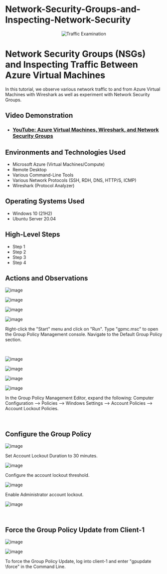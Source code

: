 # Network-Security-Groups-and-Inspecting-Network-Security
<p align="center">
<img src="https://i.imgur.com/Ua7udoS.png" alt="Traffic Examination"/>
</p>

<h1>Network Security Groups (NSGs) and Inspecting Traffic Between Azure Virtual Machines</h1>
In this tutorial, we observe various network traffic to and from Azure Virtual Machines with Wireshark as well as experiment with Network Security Groups. <br />


<h2>Video Demonstration</h2>

- ### [YouTube: Azure Virtual Machines, Wireshark, and Network Security Groups](https://www.youtube.com)

<h2>Environments and Technologies Used</h2>

- Microsoft Azure (Virtual Machines/Compute)
- Remote Desktop
- Various Command-Line Tools
- Various Network Protocols (SSH, RDH, DNS, HTTP/S, ICMP)
- Wireshark (Protocol Analyzer)

<h2>Operating Systems Used </h2>

- Windows 10 (21H2)
- Ubuntu Server 20.04

<h2>High-Level Steps</h2>

- Step 1
- Step 2
- Step 3
- Step 4

<h2>Actions and Observations</h2>

<p>
  
![image](https://github.com/user-attachments/assets/e88572f4-08ad-42da-b511-30f2d28abcc5)

![image](https://github.com/user-attachments/assets/5596545f-cb78-4642-9863-a2f4492b0647)

![image](https://github.com/user-attachments/assets/6d907a89-9b16-40c1-8104-9ab3345d30d6)

![image](https://github.com/user-attachments/assets/7ff45db4-019e-4c70-8b82-5aec5a5282c2)

</p>
<p>
Right-click the "Start" menu and click on "Run". Type "gpmc.msc" to open the Group Policy Management console. Navigate to the Default Group Policy section. 

</p>
<br />

<p>
  
![image](https://github.com/user-attachments/assets/da8fc31c-c17b-4fe4-9ed8-99a8f6c624eb)

![image](https://github.com/user-attachments/assets/36c9de5d-21ea-4f1c-9776-1a09f784f7e3)

![image](https://github.com/user-attachments/assets/2004aa0f-81a3-45b2-b172-0d359ee6dc9b)

![image](https://github.com/user-attachments/assets/4d2cd197-b53c-42c4-b658-8002b0ed1a63)


</p>
<p>
In the Group Policy Management Editor, expand the following: Computer Configuration --> Policies --> Windows Settings --> Account Policies --> Account Lockout Policies.  
</p>
<br />

<h2> Configure the Group Policy </h2>

<p>

![image](https://github.com/user-attachments/assets/55577f20-f69b-47e0-aae4-5da08f3eb76b)

</p>

<p>
Set Account Lockout Duration to 30 minutes. 

</p>

<p>
  
![image](https://github.com/user-attachments/assets/f9d0d8e1-634a-4488-b23a-78e7f8af1aff)

</p>

<p>

Configure the account lockout threshold. 

</p>


<p>

![image](https://github.com/user-attachments/assets/b998b93a-32fa-4658-b8fa-b83788ece103)

<p/>

<p>

Enable Administrator account lockout. 

</p>

<p>

![image](https://github.com/user-attachments/assets/65cb3744-bb1d-4471-a81f-e98a94f7f31f)

</p>
<br />

<h2> Force the Group Policy Update from Client-1 </h2>

<p>

![image](https://github.com/user-attachments/assets/2a021545-7eaa-4e6e-9d18-c628270905d8)

![image](https://github.com/user-attachments/assets/1cfcd449-e607-47cb-8877-28da3576c91d)

</p>

<p>
To force the Group Policy Update, log into client-1 and enter "gpupdate \force" in the Command Line. 
</p>
